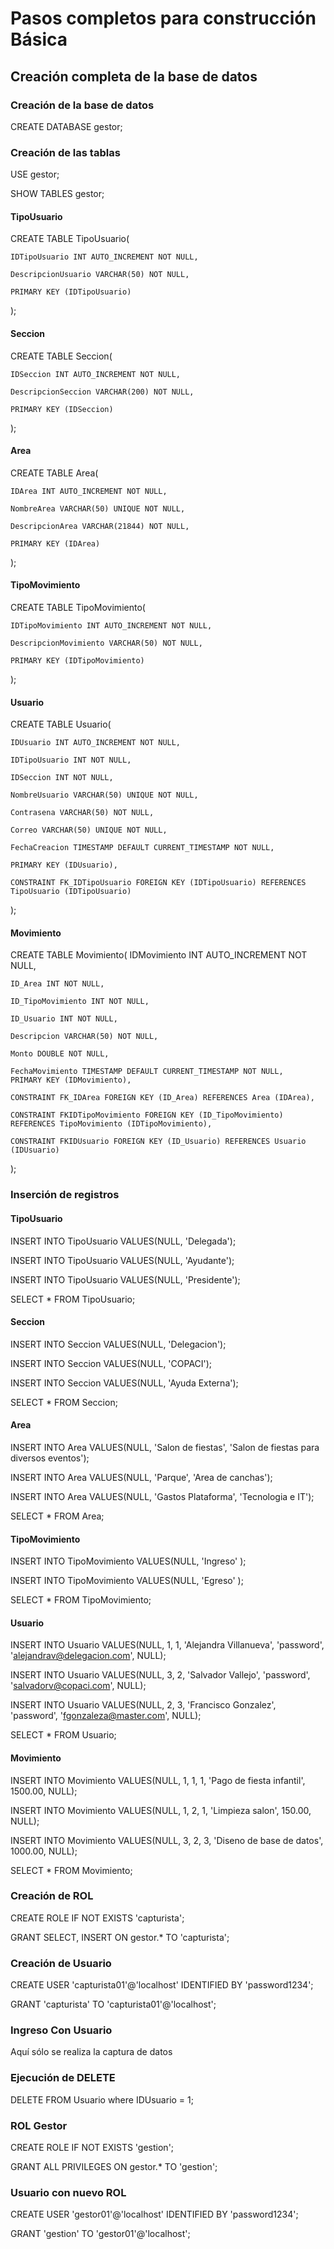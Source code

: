 # Pasos completos para construcción Básica

## Creación completa de la base de datos

### Creación de la base de datos
CREATE DATABASE gestor;

### Creación de las tablas
USE gestor;

SHOW TABLES gestor;

#### TipoUsuario
CREATE TABLE TipoUsuario(

    IDTipoUsuario INT AUTO_INCREMENT NOT NULL, 

    DescripcionUsuario VARCHAR(50) NOT NULL, 

    PRIMARY KEY (IDTipoUsuario)

);

#### Seccion 
CREATE TABLE Seccion(

    IDSeccion INT AUTO_INCREMENT NOT NULL, 

    DescripcionSeccion VARCHAR(200) NOT NULL,

    PRIMARY KEY (IDSeccion)

);

#### Area
CREATE TABLE Area(

    IDArea INT AUTO_INCREMENT NOT NULL, 

    NombreArea VARCHAR(50) UNIQUE NOT NULL, 

    DescripcionArea VARCHAR(21844) NOT NULL,

    PRIMARY KEY (IDArea)

);

#### TipoMovimiento
CREATE TABLE TipoMovimiento(

    IDTipoMovimiento INT AUTO_INCREMENT NOT NULL, 

    DescripcionMovimiento VARCHAR(50) NOT NULL,

    PRIMARY KEY (IDTipoMovimiento)

);

#### Usuario

CREATE TABLE Usuario(
    
    IDUsuario INT AUTO_INCREMENT NOT NULL, 

    IDTipoUsuario INT NOT NULL,

    IDSeccion INT NOT NULL, 

    NombreUsuario VARCHAR(50) UNIQUE NOT NULL, 

    Contrasena VARCHAR(50) NOT NULL,

    Correo VARCHAR(50) UNIQUE NOT NULL,  

    FechaCreacion TIMESTAMP DEFAULT CURRENT_TIMESTAMP NOT NULL,

    PRIMARY KEY (IDUsuario),

    CONSTRAINT FK_IDTipoUsuario FOREIGN KEY (IDTipoUsuario) REFERENCES TipoUsuario (IDTipoUsuario)

);

#### Movimiento

CREATE TABLE Movimiento(
    IDMovimiento INT AUTO_INCREMENT NOT NULL, 

    ID_Area INT NOT NULL, 

    ID_TipoMovimiento INT NOT NULL, 

    ID_Usuario INT NOT NULL,

    Descripcion VARCHAR(50) NOT NULL, 

    Monto DOUBLE NOT NULL, 

    FechaMovimiento TIMESTAMP DEFAULT CURRENT_TIMESTAMP NOT NULL,
    PRIMARY KEY (IDMovimiento),

    CONSTRAINT FK_IDArea FOREIGN KEY (ID_Area) REFERENCES Area (IDArea),

    CONSTRAINT FKIDTipoMovimiento FOREIGN KEY (ID_TipoMovimiento) REFERENCES TipoMovimiento (IDTipoMovimiento),

    CONSTRAINT FKIDUsuario FOREIGN KEY (ID_Usuario) REFERENCES Usuario (IDUsuario)

);

### Inserción de registros
#### TipoUsuario
INSERT INTO TipoUsuario VALUES(NULL, 'Delegada');

INSERT INTO TipoUsuario VALUES(NULL, 'Ayudante');

INSERT INTO TipoUsuario VALUES(NULL, 'Presidente');

SELECT * FROM TipoUsuario; 

#### Seccion 
INSERT INTO Seccion VALUES(NULL, 'Delegacion');

INSERT INTO Seccion VALUES(NULL, 'COPACI');

INSERT INTO Seccion VALUES(NULL, 'Ayuda Externa');

SELECT * FROM Seccion;

#### Area
INSERT INTO Area VALUES(NULL, 'Salon de fiestas', 'Salon de fiestas para diversos eventos');

INSERT INTO Area VALUES(NULL, 'Parque', 'Area de canchas');

INSERT INTO Area VALUES(NULL, 'Gastos Plataforma', 'Tecnologia e IT');

SELECT * FROM Area;

#### TipoMovimiento
INSERT INTO TipoMovimiento VALUES(NULL, 'Ingreso' );

INSERT INTO TipoMovimiento VALUES(NULL, 'Egreso' );

SELECT * FROM TipoMovimiento; 

#### Usuario
INSERT INTO Usuario VALUES(NULL, 1, 1, 'Alejandra Villanueva', 'password', 'alejandrav@delegacion.com', NULL);

INSERT INTO Usuario VALUES(NULL, 3, 2, 'Salvador Vallejo', 'password', 'salvadorv@copaci.com', NULL);

INSERT INTO Usuario VALUES(NULL, 2, 3, 'Francisco Gonzalez', 'password', 'fgonzaleza@master.com', NULL);

SELECT * FROM Usuario; 

#### Movimiento
INSERT INTO Movimiento VALUES(NULL, 1, 1, 1, 'Pago de fiesta infantil', 1500.00, NULL);

INSERT INTO Movimiento VALUES(NULL, 1, 2, 1, 'Limpieza salon', 150.00, NULL);

INSERT INTO Movimiento VALUES(NULL, 3, 2, 3, 'Diseno de base de datos', 1000.00, NULL);

SELECT * FROM Movimiento; 

### Creación de ROL
CREATE ROLE IF NOT EXISTS 'capturista';

GRANT SELECT, INSERT ON gestor.* TO 'capturista';

### Creación de Usuario
CREATE USER 'capturista01'@'localhost' IDENTIFIED BY 'password1234';

GRANT 'capturista' TO 'capturista01'@'localhost';

### Ingreso Con Usuario
Aquí sólo se realiza la captura de datos

### Ejecución de DELETE
DELETE FROM Usuario where IDUsuario = 1;

### ROL Gestor
CREATE ROLE IF NOT EXISTS 'gestion';

GRANT ALL PRIVILEGES ON gestor.* TO 'gestion';

### Usuario con nuevo ROL
CREATE USER 'gestor01'@'localhost' IDENTIFIED BY 'password1234';

GRANT 'gestion' TO 'gestor01'@'localhost';
